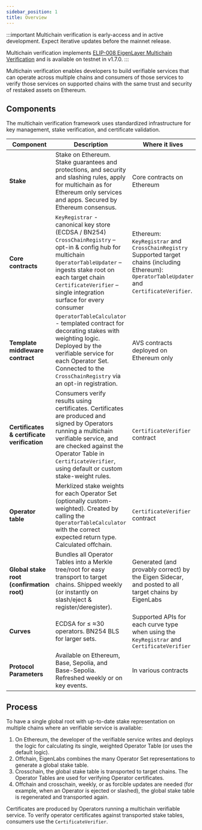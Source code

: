 ```yaml
---
sidebar_position: 1
title: Overview
---
```


:::important
Multichain verification is early-access and in active development. Expect iterative updates before the mainnet release.

Multichain verification implements [ELIP-008 EigenLayer Multichain Verification](https://github.com/eigenfoundation/ELIPs/blob/elip-008v1/ELIPs/ELIP-008.md) and is available on testnet in v1.7.0.
:::

Multichain verification enables developers to build verifiable services that can operate across multiple chains and consumers of 
those services to verify those services on supported chains with the same trust and security of restaked assets on Ethereum.

## Components 

The multichain verification framework uses standardized infrastructure for key management, stake verification, and certificate
validation.

| **Component**                               | **Description**                                                                                                                                                                                                                                                          | **Where it lives**                                                                                                                                      |
|---------------------------------------------|--------------------------------------------------------------------------------------------------------------------------------------------------------------------------------------------------------------------------------------------------------------------------|---------------------------------------------------------------------------------------------------------------------------------------------------------|
| **Stake**                                   | Stake on Ethereum. Stake guarantees and protections, and security and slashing rules, apply for multichain as for Ethereum only services and apps. Secured by Ethereum consensus.                                                                                        | Core contracts on Ethereum                                                                                                                              | 
| **Core contracts**                          | `KeyRegistrar` - canonical key store (ECDSA / BN254) <br /> `CrossChainRegistry` – opt-in & config hub for multichain <br />`OperatorTableUpdater` – ingests stake root on each target chain <br />`CertificateVerifier` – single integration surface for every consumer | Ethereum: `KeyRegistrar` and `CrossChainRegistry` <br />Supported target chains (including Ethereum): `OperatorTableUpdater` and `CertificateVerifier`. | 
| **Template middleware contract**            | `OperatorTableCalculator` - templated contract for decorating stakes with weighting logic. Deployed by the verifiable service for each Operator Set. <br />Connected to the `CrossChainRegistry` via an opt-in registration.                                             | AVS contracts deployed on Ethereum only                                                                                                                 |
| **Certificates & certificate verification** | Consumers verify results using certificates. Certificates are produced and signed by Operators running a multichain verifiable service, and are checked against the Operator Table in `CertificateVerifier`, using default or custom stake-weight rules.                 | `CertificateVerifier` contract                                                                                                                          |
| **Operator table**                          | Merklized stake weights for each Operator Set (optionally custom-weighted). Created by calling the `OperatorTableCalculator` with the correct expected return type. Calculated offchain.                                                                                 | `CertificateVerifier` contract                                                                                                                          |
| **Global stake root (confirmation root)**   | Bundles all Operator Tables into a Merkle tree/root for easy transport to target chains. Shipped weekly (or instantly on slash/eject & register/deregister).                                                                                                             | Generated (and provably correct) by the Eigen Sidecar, and posted to all target chains by EigenLabs                                                     |
| **Curves**                                  | ECDSA for ≤ ≈30 operators. BN254 BLS for larger sets.                                                                                                                                                                                                                    | Supported APIs for each curve type when using the `KeyRegistrar` and `CertificateVerifier`                                                              |
| **Protocol Parameters**                     | Available on Ethereum, Base, Sepolia, and Base-Sepolia. Refreshed weekly or on key events.                                                                                                                                                                               | In various contracts                                                                                                                                    |

## Process

To have a single global root with up-to-date stake representation on multiple chains where an verifiable service is available: 

1. On Ethereum, the developer of the verifiable service writes and deploys the logic for calculating its single, weighted Operator Table (or uses the default logic).
2. Offchain, EigenLabs combines the many Operator Set representations to generate a global stake table.
3. Crosschain, the global stake table is transported to target chains. The Operator Tables are used for verifying Operator certificates.
4. Offchain and crosschain, weekly, or as forcible updates are needed (for example, when an Operator is ejected or slashed), the global stake table is regenerated and transported again.

Certificates are produced by Operators running a multichain verifiable service. To verify operator certificates against transported stake tables, 
consumers use the `CertificateVerifier`.